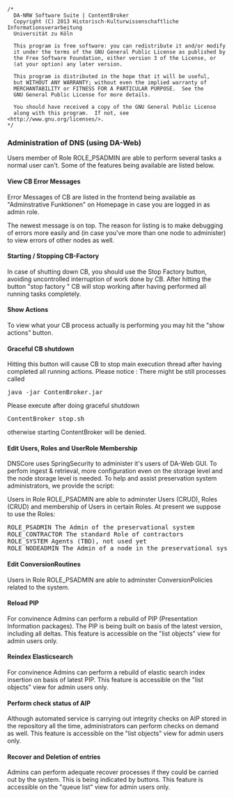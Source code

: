 	/*
	  DA-NRW Software Suite | ContentBroker
	  Copyright (C) 2013 Historisch-Kulturwissenschaftliche Informationsverarbeitung
	  Universität zu Köln
	
	  This program is free software: you can redistribute it and/or modify
	  it under the terms of the GNU General Public License as published by
	  the Free Software Foundation, either version 3 of the License, or
	  (at your option) any later version.
	
	  This program is distributed in the hope that it will be useful,
	  but WITHOUT ANY WARRANTY; without even the implied warranty of
	  MERCHANTABILITY or FITNESS FOR A PARTICULAR PURPOSE.  See the
	  GNU General Public License for more details.
	
	  You should have received a copy of the GNU General Public License
	  along with this program.  If not, see <http://www.gnu.org/licenses/>.
	*/
	
### Administration of DNS (using DA-Web)

Users member of Role ROLE_PSADMIN are able to perform several tasks a normal user can't.
Some of the features being available are listed below.

#### View CB Error Messages 

Error Messages of CB are listed in the frontend being available as "Adminstrative Funktionen" 
on Homepage in case you are logged in as admin role. 

The newest message is on top. The reason for listing is to make debugging 
of errors more easily and (in case you've more than one node to administer) to view errors 
of other nodes as well. 

#### Starting / Stopping CB-Factory 

In case of shutting down CB, you should use the Stop Factory button, 
avoiding uncontrolled interruption of work done by CB. After hitting the button "stop factory "
CB will stop working after having performed all running tasks completely. 

#### Show Actions 

To view what your CB process actually is performing you may hit the "show actions" button. 

#### Graceful CB shutdown 

Hitting this button will cause CB to stop main execution thread after having completed all 
running actions. Please notice : There might be still processes called 

<pre>java -jar ContenBroker.jar</pre>

Please execute after doing graceful shutdown
<pre>ContentBroker_stop.sh</pre> otherwise starting ContentBroker will be denied.


#### Edit Users, Roles and UserRole Membership

DNSCore uses SpringSecurity to administer it's users of DA-Web GUI. 
To perfom ingest & retrieval, more configuration even on the storage level and the node storage level is needed.
To help and assist preservation system administrators, we provide the script: 

Users in Role ROLE_PSADMIN are able to adminster Users (CRUD), Roles (CRUD) and membership of Users in certain Roles. 
At present we suppose to use the Roles:

<pre>
ROLE_PSADMIN The Admin of the preservational system
ROLE_CONTRACTOR The standard Role of contractors
ROLE_SYSTEM Agents (TBD), not used yet
ROLE_NODEADMIN The Admin of a node in the preservational system's domain. 
</pre>

#### Edit ConversionRoutines

Users in Role ROLE_PSADMIN are able to adminster ConversionPolicies related to the system.
 
#### Reload PIP

For convinence Admins can perform a rebuild of PIP (Presentation  Information packages). 
The PIP is being built on basis of the latest version, including all deltas. This feature is accessible on the "list objects" view for admin users only.

#### Reindex Elasticsearch

For convinence Admins can perform a rebuild of elastic search index insertion on basis of latest
PIP. This feature is accessible on the "list objects" view for admin users only.

#### Perform check status of AIP

Although automated service is carrying out integrity checks on AIP stored in the repository all 
the time, administrators can perform checks on demand as well. This feature is accessible on the "list objects" view for admin users only.


#### Recover and Deletion of entries

Admins can perform adequate recover processes if they could be carried out by the system.  This is being indicated by buttons.  This feature is accessible on the "queue list" view for admin users only.
